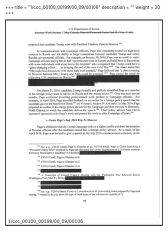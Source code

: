 +++
title = "1/ccc_00100_00199/00_09/00106"
description = ""
weight = 20
+++

<table style="border:2px solid black;max-width:800px;max-height:800px;" 
><tr><td>
<img class="center-fit-jpg"
src="/jpg_/jpg_mueller_report_searchable_106.jpg">
1/ccc_00100_00199/00_09/00106
</img></td></tr></table>
